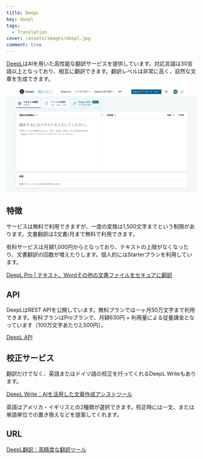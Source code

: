 ```yaml
---
title: DeepL
key: deepl
tags:
  - Translation
cover: /assets/images/deepl.jpg
comment: true
---
```


[DeepL](https://www.deepl.com/translator)はAIを用いた高性能な翻訳サービスを提供しています。対応言語は30言語以上となっており、相互に翻訳できます。翻訳レベルは非常に高く、自然な文章を生成できます。

[![DeepLのWebサイト](/assets/images/deepl.jpg)](https://www.deepl.com/)

<!--more-->

## 特徴

サービスは無料で利用できますが、一度の変換は1,500文字までという制限があります。文書翻訳は3文書/月まで無料で利用できます。

有料サービスは月額1,000円からとなっており、テキストの上限がなくなったり、文書翻訳の回数が増えたりします。個人的にはStarterプランを利用しています。

[DeepL Pro \| テキスト、Wordその他の文書ファイルをセキュアに翻訳](https://www.deepl.com/ja/pro?cta=header-pro)

## API

DeepLはREST APIを公開しています。無料プランでは一ヶ月50万文字まで利用できます。有料プランはProプランで、月額630円 + 利用量による従量課金となっています（100万文字あたり2,500円）。

[DeepL API](https://www.deepl.com/ja/docs-api)

## 校正サービス

翻訳だけでなく、英語またはドイツ語の校正を行ってくれるDeepL Writeもあります。

[DeepL Write：AIを活用した文章作成アシストツール](https://www.deepl.com/write)

英語はアメリカ・イギリスとの2種類が選択できます。校正時には一文、または単語単位での置き換えなどを提案してくれます。

## URL

[DeepL翻訳：高精度な翻訳ツール](https://www.deepl.com/translator)
